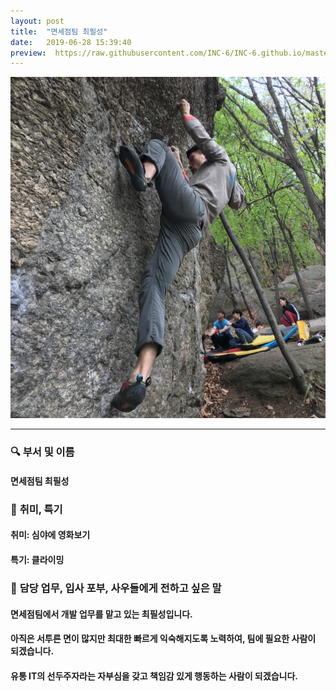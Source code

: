 ```yaml
---
layout: post
title:  "면세점팀 최필성"
date:   2019-06-28 15:39:40
preview:  https://raw.githubusercontent.com/INC-6/INC-6.github.io/master/_asset/%EB%8F%99%EA%B8%B0%EC%82%AC%EC%A7%84/191928.jpg
---
```


![Picture 1](https://raw.githubusercontent.com/INC-6/INC-6.github.io/master/_asset/%EC%85%80%EC%B9%B4/%ED%95%84%EC%84%B102.PNG)

---

### 🔍 **부서 및 이름**
    
#### 면세점팀 최필성

### 🔔 **취미, 특기**

#### 취미: 심야에 영화보기
   
#### 특기: 클라이밍

### 🔔 **담당 업무, 입사 포부, 사우들에게 전하고 싶은 말**
 
#### 면세점팀에서 개발 업무를 맡고 있는 최필성입니다.
    
#### 아직은 서투른 면이 많지만 최대한 빠르게 익숙해지도록 노력하여, 팀에 필요한 사람이 되겠습니다.
    
#### 유통 IT의 선두주자라는 자부심을 갖고 책임감 있게 행동하는 사람이 되겠습니다.